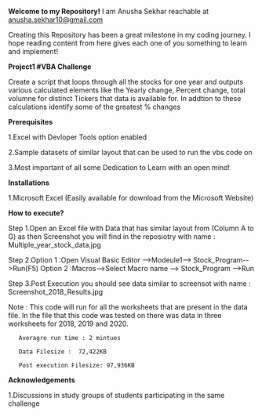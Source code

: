 **Welcome to my Repository!**
I am Anusha Sekhar reachable at anusha.sekhar10@gmail.com

Creating this Repository has been a great milestone in my coding journey.
I hope reading content from here gives each one of you something to learn and implement!

**Project1 #VBA Challenge**

Create a script that loops through all the stocks for one year and outputs various calculated elements like  the Yearly change, Percent change, total volumne for distinct Tickers that data is available for. 
In addtion to these calculations identify some of the greatest % changes  

**Prerequisites**

1.Excel with Devloper Tools option enabled

2.Sample datasets of similar layout that can be used to run the vbs code on 

3.Most important of all some Dedication to Learn with an open mind! 

**Installations**

1.Microsoft Excel (Easily available for download from the Microsoft Website) 

**How to execute?**

Step 1.Open an Excel file with Data that has similar layout from (Column A to G) as then Screenshot you will find in the reposiotry with name : Multiple_year_stock_data.jpg

Step 2.Option 1 :Open Visual Basic Editor -->Modeule1--> Stock_Program-->Run(F5)
  Option 2 :Macros-->Select Macro name --> Stock_Program -->Run 

Step 3.Post Execution you should see data similar to screensot with name : Screenshot_2018_Results.jpg

Note : This code will run for all the worksheets that are present in the data file. In the file that this code was tested on there was data in three worksheets for 2018, 2019 and 2020. 
      
       Averagre run time : 2 mintues 
       
       Data Filesize :  72,422KB
       
       Post execution Filesize: 97,936KB

**Acknowledgements**

1.Discussions in study groups of students participating in the same challenge 
